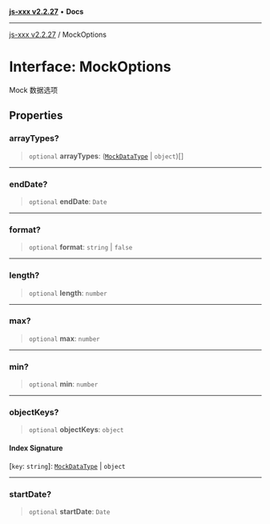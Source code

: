[**js-xxx v2.2.27**](../README.md) • **Docs**

***

[js-xxx v2.2.27](../README.md) / MockOptions

# Interface: MockOptions

Mock 数据选项

## Properties

### arrayTypes?

> `optional` **arrayTypes**: ([`MockDataType`](../type-aliases/MockDataType.md) \| `object`)[]

***

### endDate?

> `optional` **endDate**: `Date`

***

### format?

> `optional` **format**: `string` \| `false`

***

### length?

> `optional` **length**: `number`

***

### max?

> `optional` **max**: `number`

***

### min?

> `optional` **min**: `number`

***

### objectKeys?

> `optional` **objectKeys**: `object`

#### Index Signature

 \[`key`: `string`\]: [`MockDataType`](../type-aliases/MockDataType.md) \| `object`

***

### startDate?

> `optional` **startDate**: `Date`
